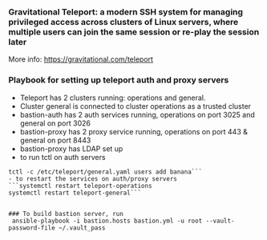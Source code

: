 ### Gravitational Teleport: a modern SSH system for managing privileged access across clusters of Linux servers, where multiple users can join the same session or re-play the session later
More info: https://gravitational.com/teleport

### Playbook for setting up teleport auth and proxy servers
- Teleport has 2 clusters running: operations and general. 
- Cluster general is connected to cluster operations as a trusted cluster
- bastion-auth has 2 auth services running, operations on port 3025 and general on port 3026
- bastion-proxy has 2 proxy service running, operations on port 443 & general on port 8443
- bastion-proxy has LDAP set up
- to run tctl on auth servers
```tctl -c /etc/teleport/operations.yaml users add monkey
tctl -c /etc/teleport/general.yaml users add banana```
- to restart the services on auth/proxy servers
```systemctl restart teleport-operations
systemctl restart teleport-general```
 

### To build bastion server, run
 ansible-playbook -i bastion.hosts bastion.yml -u root --vault-password-file ~/.vault_pass